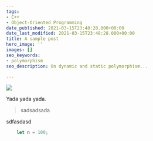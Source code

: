 ```yaml
---
tags:
- C++
- Object-Oriented Programming
date_published: 2021-03-15T23:48:28.000+00:00
date_last_modified: 2021-03-15T23:48:28.000+00:00
title: A sample post
hero_image: ''
images: []
seo_keywords:
- polymorphism
seo_description: On dynamic and static polymorphism...

---
```

![](/static/uploads/screenshot-2021-03-08-at-08-16-30.png)

Yada yada yada.

> sadsadsada

sdfasdasd

```javascript
    let n = 100;
```